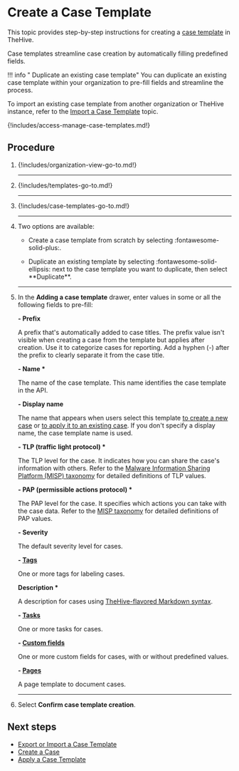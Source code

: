 # Create a Case Template

This topic provides step-by-step instructions for creating a [case template](about-case-templates.md) in TheHive.

Case templates streamline case creation by automatically filling predefined fields.

!!! info "<!-- md:version 5.4 --> Duplicate an existing case template"
    You can duplicate an existing case template within your organization to pre-fill fields and streamline the process.

To import an existing case template from another organization or TheHive instance, refer to the [Import a Case Template](export-import-a-case-template.md#import-a-case-template) topic.

{!includes/access-manage-case-templates.md!}

<h2>Procedure</h2>

1. {!includes/organization-view-go-to.md!}

    ---

2. {!includes/templates-go-to.md!}

    ---

3. {!includes/case-templates-go-to.md!}

    ---

4. Two options are available:

    * Create a case template from scratch by selecting :fontawesome-solid-plus:.

    * <!-- md:version 5.4 --> Duplicate an existing template by selecting :fontawesome-solid-ellipsis: next to the case template you want to duplicate, then select **Duplicate**.

    ---

5. In the **Adding a case template** drawer, enter values in some or all the following fields to pre-fill:

    **- Prefix**  

    A prefix that's automatically added to case titles. The prefix value isn't visible when creating a case from the template but applies after creation. Use it to categorize cases for reporting. Add a hyphen (*-*) after the prefix to clearly separate it from the case title.
        
    **- Name \***  

    The name of the case template. This name identifies the case template in the API.
    
    **- Display name**  

    The name that appears when users select this template [to create a new case](../../../../analyst-corner/cases/create-a-new-case.md) or [to apply it to an existing case](../../../../analyst-corner/cases/apply-a-case-template.md). If you don't specify a display name, the case template name is used.
    
    **- TLP (traffic light protocol) \***  

    The TLP level for the case. It indicates how you can share the case's information with others. Refer to the [Malware Information Sharing Platform (MISP) taxonomy](https://www.misp-project.org/taxonomies.html#_tlp) for detailed definitions of TLP values. 
    
    **- PAP (permissible actions protocol) \***  

    The PAP level for the case. It specifies which actions you can take with the case data. Refer to the [MISP taxonomy](https://www.misp-project.org/taxonomies.html#_pap) for detailed definitions of PAP values.
    
    **- Severity**  

    The default severity level for cases.
    
    **- [Tags](../../../../analyst-corner/cases/tags/add-remove-tags.md)**  

    One or more tags for labeling cases.
    
    **Description \***  

    A description for cases using [TheHive-flavored Markdown syntax](../../../../thehive-flavored-markdown.md).
    
    **- [Tasks](../../../../analyst-corner/cases/add-tasks-to-a-case.md)**  

    One or more tasks for cases.
    
    **- [Custom fields](../../../../analyst-corner/cases/custom-fields/add-custom-fields.md)**  

    One or more custom fields for cases, with or without predefined values.
    
    **- [Pages](../../../../knowledge-base/create-a-case-page.md)**  
    
    A page template to document cases.

    ---

6. Select **Confirm case template creation**.

<h2>Next steps</h2>

* [Export or Import a Case Template](export-import-a-case-template.md)
* [Create a Case](../../../../analyst-corner/cases/create-a-new-case.md)
* [Apply a Case Template](../../../../analyst-corner/cases/apply-a-case-template.md)